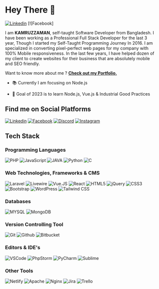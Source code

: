 # Hey There 👋

[![Linkedin](https://raw.githubusercontent.com/kzamaan/kzamaan/master/images/header.png "Linkedin")](https://www.linkedin.com/in/kzamanbd/ "Linkedin") [![Facebook]

I am **KAMRUZZAMAN**, self-taught Software Developer from Bangladesh. I have been working as a Professional Full Stack Developer for the last 3 year, Though I started my Self-Taught Programming Journey In 2016. I am specialized in converting pixel-perfect web pages for my company with 100% Mobile responsiveness. In the last few years, I have helped dozen of my client to create websites for their business that are absolutely mobile and SEO friendly.

Want to know more about me ? [**Check out my Portfolio.**](https://kzamaan.github.io/)

- 📚 Currently I am focusing on Node.js

- 🎯 Goal of 2023 is to learn Node.js, Vue.js & Industrial Good Practices

## Find me on Social Platforms

[![Linkedin](https://raw.githubusercontent.com/kzamaan/kzamaan/master/images/linkedin.png "Linkedin")](https://www.linkedin.com/in/kzamanbd "Linkedin") [![Facebook](https://raw.githubusercontent.com/kzamaan/kzamaan/master/images/facebook.png "Facebook")](http://facebook.com/kzaman.me "Facebook") [![Discord](https://raw.githubusercontent.com/kzamaan/kzamaan/master/images/discord.png "Discord")](https://discordapp.com/users/kzaman#9304 "Discord") [![Instagram](https://raw.githubusercontent.com/kzamaan/kzamaan/master/images/instagram.png "Instagram")](https://www.instagram.com/kzaman.me/ "Instagram")

## Tech Stack

### Programming Languages

![PHP](https://img.shields.io/badge/PHP-%23777BB4.svg?&style=for-the-badge&logo=php&logoColor=white)
![JavaScript](https://img.shields.io/badge/JavaScript%20-%23323330.svg?&style=for-the-badge&logo=javascript&logoColor=%23F7DF1E)
![JAVA](https://img.shields.io/badge/JAVA-%23ED8B00.svg?&style=for-the-badge&logo=java&logoColor=white)
![Python](https://img.shields.io/badge/Python-14354C?style=for-the-badge&logo=python&logoColor=white)
![C](https://img.shields.io/badge/C-00599C?style=for-the-badge&logo=c&logoColor=white)

### Web Technologies, Frameworks & CMS

![Laravel](https://img.shields.io/badge/Laravel%20-%23FF2D20.svg?&style=for-the-badge&logo=laravel&logoColor=white)
![Livewire](https://img.shields.io/badge/Laravel%20Livewire%20-%23FF2D20.svg?&style=for-the-badge&logo=laravel-livwire&logoColor=white)
![Vue.JS](https://img.shields.io/badge/VueJs%20-%2335495e.svg?&style=for-the-badge&logo=vue.js&logoColor=%234FC08D)
![React](https://img.shields.io/badge/React%20JS-%2335495e.svg?&style=for-the-badge&logo=reactjs&logoColor=%234FC08D)
![HTML5](https://img.shields.io/badge/HTML5%20-%23E34F26.svg?&style=for-the-badge&logo=html5&logoColor=white)
![jQuery](https://img.shields.io/badge/JQuery%20-%230769AD.svg?&style=for-the-badge&logo=jquery&logoColor=white)
![CSS3](https://img.shields.io/badge/CSS3%20-%231572B6.svg?&style=for-the-badge&logo=css3&logoColor=white)
![Bootstrap](https://img.shields.io/badge/Bootstrap%20-%23563D7C.svg?&style=for-the-badge&logo=bootstrap&logoColor=white)
![WordPress](https://img.shields.io/badge/WordPress%20-%2321759B.svg?&style=for-the-badge&logo=wordpress&logoColor=white)
![Tailwind CSS](https://img.shields.io/badge/TailwindCSS%20-%2338B2AC.svg?&style=for-the-badge&logo=tailwind-css&logoColor=white)

### Databases

![MYSQL](https://img.shields.io/badge/-MYSQL-%234479A1?style=for-the-badge&logo=mysql&logoColor=ffffff)
![MongoDB](https://img.shields.io/badge/MongoDB-4EA94B?style=for-the-badge&logo=mongodb&logoColor=white)

### Version Controlling Tool

![Git](https://img.shields.io/badge/Git%20-%23F05033.svg?&style=for-the-badge&logo=git&logoColor=white)
![Github](https://img.shields.io/badge/GitHub-100000?style=for-the-badge&logo=github&logoColor=white)
![Bitbucket](https://img.shields.io/badge/Bitbucket%20-%230047B3.svg?&style=for-the-badge&logo=bitbucket&logoColor=white)

### Editors & IDE's

![VSCode](https://img.shields.io/badge/--%23007ACC?style=for-the-badge&logo=visual-studio-code)
![PhpStorm](https://img.shields.io/badge/-PhpStorm-%239250f5?style=for-the-badge&logo=phpstorm)
![PyCharm](https://img.shields.io/badge/-PyCharm-%23000000?style=for-the-badge&logo=pycharm)
![Sublime](https://img.shields.io/badge/-Sublime%20Text-%23FF9800?style=for-the-badge&logo=sublime-text&logoColor=white)

### Other Tools

![Netlify](https://img.shields.io/badge/-Netlify-%2300C7B7?style=for-the-badge&logo=netlify&logoColor=ffffff)
![Apache](https://img.shields.io/badge/Apache-%23D22128.svg?&style=for-the-badge&logo=apache&logoColor=white)
![Nginx](https://img.shields.io/badge/Nginx-%23269539.svg?&style=for-the-badge&logo=nginx&logoColor=white)
![Jira](https://img.shields.io/badge/Jira-0052CC?style=for-the-badge&logo=Jira&logoColor=white)
![Trello](https://img.shields.io/badge/Trello-%230079BF.svg?&style=for-the-badge&logo=trello&logoColor=white)
